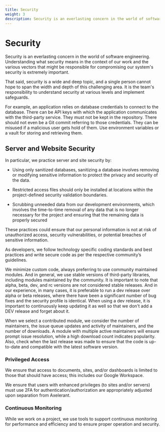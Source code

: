 ```yaml
---
title: Security
weight: 3
description: Security is an everlasting concern in the world of software engineering. Understanding what security means in the context of our work and the various vectors that might be responsible for compromising our system's security is extremely important.
---
```


# Security

Security is an everlasting concern in the world of software engineering. Understanding what security means in the context of our work and the various vectors that might be responsible for compromising our system's security is extremely important.

That said, security is a wide and deep topic, and a single person cannot hope to span the width and depth of this challenging area. It is the team's responsibility to understand security at various levels and implement safeguards.

For example, an application relies on database credentials to connect to the database. There can be API keys with which the application communicates with the third-party service. They must not be kept in the repository. There should not even be a Git commit referring to those credentials. They can be misused if a malicious user gets hold of them. Use environment variables or a vault for storing and retrieving them.

## Server and Website Security

In particular, we practice server and site security by:

- Using only sanitized databases, sanitizing a database involves removing or modifying sensitive information to protect the privacy and security of the data.

- Restricted access files should only be installed at locations within the project-defined security validation boundaries.

- Scrubbing unneeded data from our development environments, which involves the time-to-time removal of any data that is no longer necessary for the project and ensuring that the remaining data is properly secured

These practices could ensure that our personal information is not at risk of unauthorized access, security vulnerabilities, or potential breaches of sensitive information.

As developers, we follow technology specific coding standards and best practices and write secure code as per the respective community’s guidelines.

We minimize custom code, always preferring to use community maintained modules. And in general, we use stable versions of third-party libraries, including modules maintained by the community. It is important to note that alpha, beta, dev, and rc versions are not considered stable releases. And in our experience, in many cases, it is preferable to run a dev release over alpha or beta releases, where there have been a significant number of bug fixes and the security profile is identical. When using a dev release, it is important to continuously keep updating it as well so that we don't add a DEV release and forget about it.

When we select a contributed module, we consider the number of maintainers, the issue queue updates and activity of maintainers, and the number of downloads. A module with multiple active maintainers will ensure prompt issue resolution, while a high download count indicates popularity. Also, check when the last release was made to ensure that the code is up-to-date and compatible with the latest software version.

### Privileged Access

We ensure that access to documents, sites, and/or dashboards is limited to those that should have access; this includes our Google Workspace.

We ensure that users with enhanced privileges (to sites and/or servers) must use 2FA for authentication/authorization are appropriately adjusted upon separation from Axelerant.

### Continuous Monitoring

While we work on a project, we use tools to support continuous monitoring for performance and efficiency and to ensure proper operation and security.
